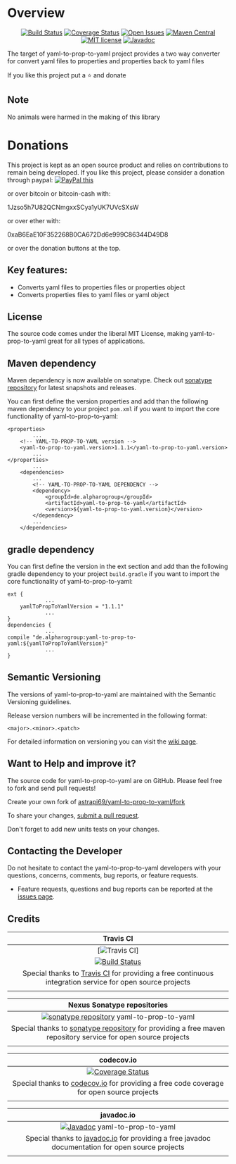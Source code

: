 # Overview

<div align="center">

[![Build Status](https://travis-ci.org/astrapi69/yaml-to-prop-to-yaml.svg?branch=develop)](https://travis-ci.org/astrapi69/yaml-to-prop-to-yaml)
[![Coverage Status](https://codecov.io/gh/astrapi69/yaml-to-prop-to-yaml/branch/develop/graph/badge.svg)](https://codecov.io/gh/astrapi69/yaml-to-prop-to-yaml)
[![Open Issues](https://img.shields.io/github/issues/astrapi69/yaml-to-prop-to-yaml.svg?style=flat)](https://github.com/astrapi69/yaml-to-prop-to-yaml/issues) 
[![Maven Central](https://maven-badges.herokuapp.com/maven-central/de.alpharogroup/yaml-to-prop-to-yaml/badge.svg)](https://maven-badges.herokuapp.com/maven-central/de.alpharogroup/yaml-to-prop-to-yaml)
[![MIT license](http://img.shields.io/badge/license-MIT-brightgreen.svg?style=flat)](http://opensource.org/licenses/MIT)
[![Javadoc](http://www.javadoc.io/badge/de.alpharogroup/yaml-to-prop-to-yaml.svg)](http://www.javadoc.io/doc/de.alpharogroup/yaml-to-prop-to-yaml)

</div>

The target of yaml-to-prop-to-yaml project provides a two way converter for convert yaml files to properties and properties back to yaml files

If you like this project put a ⭐ and donate

## Note

No animals were harmed in the making of this library

# Donations

This project is kept as an open source product and relies on contributions to remain being developed. 
If you like this project, please consider a donation through paypal: <a href="https://www.paypal.com/cgi-bin/webscr?cmd=_s-xclick&hosted_button_id=GVBTWLRAZ7HB8" target="_blank">
<img src="https://www.paypalobjects.com/en_US/GB/i/btn/btn_donateCC_LG.gif" alt="PayPal this" title="PayPal – The safer, easier way to pay online!" border="0" />
</a>

or over bitcoin or bitcoin-cash with:

1Jzso5h7U82QCNmgxxSCya1yUK7UVcSXsW

or over ether with:

0xaB6EaE10F352268B0CA672Dd6e999C86344D49D8

or over the donation buttons at the top.

## Key features:

 * Converts yaml files to properties files or properties object
 * Converts properties files to yaml files or yaml object
  
## License

The source code comes under the liberal MIT License, making yaml-to-prop-to-yaml great for all types of applications.

## Maven dependency

Maven dependency is now available on sonatype.
Check out [sonatype repository](https://oss.sonatype.org/index.html#nexus-search;quick~yaml-to-prop-to-yaml) for latest snapshots and releases.

You can first define the version properties and add than the following maven dependency to your project `pom.xml` if you want to import the core functionality of yaml-to-prop-to-yaml:

	<properties>
			...
		<!-- YAML-TO-PROP-TO-YAML version -->
		<yaml-to-prop-to-yaml.version>1.1.1</yaml-to-prop-to-yaml.version>
			...
	</properties>
			...
		<dependencies>
			...
			<!-- YAML-TO-PROP-TO-YAML DEPENDENCY -->
			<dependency>
				<groupId>de.alpharogroup</groupId>
				<artifactId>yaml-to-prop-to-yaml</artifactId>
				<version>${yaml-to-prop-to-yaml.version}</version>
			</dependency>
			...
		</dependencies>	
			
## gradle dependency

You can first define the version in the ext section and add than the following gradle dependency to your project `build.gradle` if you want to import the core functionality of yaml-to-prop-to-yaml:

```
ext {
			...
    yamlToPropToYamlVersion = "1.1.1"
			...
}
dependencies {
			...
compile "de.alpharogroup:yaml-to-prop-to-yaml:${yamlToPropToYamlVersion}"
			...
}
```

## Semantic Versioning

The versions of yaml-to-prop-to-yaml are maintained with the Semantic Versioning guidelines.

Release version numbers will be incremented in the following format:

`<major>.<minor>.<patch>`

For detailed information on versioning you can visit the [wiki page](https://github.com/lightblueseas/mvn-parent-projects/wiki/Semantic-Versioning).

## Want to Help and improve it? ###

The source code for yaml-to-prop-to-yaml are on GitHub. Please feel free to fork and send pull requests!

Create your own fork of [astrapi69/yaml-to-prop-to-yaml/fork](https://github.com/astrapi69/yaml-to-prop-to-yaml/fork)

To share your changes, [submit a pull request](https://github.com/astrapi69/yaml-to-prop-to-yaml/pull/new/develop).

Don't forget to add new units tests on your changes.

## Contacting the Developer

Do not hesitate to contact the yaml-to-prop-to-yaml developers with your questions, concerns, comments, bug reports, or feature requests.
- Feature requests, questions and bug reports can be reported at the [issues page](https://github.com/astrapi69/yaml-to-prop-to-yaml/issues).

## Credits

|**Travis CI**|
|     :---:      |
|[![Travis CI](https://travis-ci.com/images/logos/TravisCI-Full-Color.png)]|
|[![Build Status](https://travis-ci.org/astrapi69/yaml-to-prop-to-yaml.svg?branch=master)](https://travis-ci.org/astrapi69/yaml-to-prop-to-yaml)|
|Special thanks to [Travis CI](https://travis-ci.org) for providing a free continuous integration service for open source projects|
|     <img width=1000/>     |

|**Nexus Sonatype repositories**|
|     :---:      |
|[![sonatype repository](https://img.shields.io/nexus/r/https/oss.sonatype.org/de.alpharogroup/yaml-to-prop-to-yaml.svg?style=for-the-badge)](https://oss.sonatype.org/index.html#nexus-search;gav~de.alpharogroup~yaml-to-prop-to-yaml~~~) yaml-to-prop-to-yaml|
|Special thanks to [sonatype repository](https://www.sonatype.com) for providing a free maven repository service for open source projects|
|     <img width=1000/>     |

|**codecov.io**|
|     :---:      |
|[![Coverage Status](https://codecov.io/gh/astrapi69/yaml-to-prop-to-yaml/branch/develop/graph/badge.svg)](https://codecov.io/gh/astrapi69/yaml-to-prop-to-yaml)|
|Special thanks to [codecov.io](https://codecov.io) for providing a free code coverage for open source projects|
|     <img width=1000/>     |

|**javadoc.io**|
|     :---:      |
|[![Javadoc](http://www.javadoc.io/badge/de.alpharogroup/yaml-to-prop-to-yaml.svg)](http://www.javadoc.io/doc/de.alpharogroup/yaml-to-prop-to-yaml) yaml-to-prop-to-yaml|
|Special thanks to [javadoc.io](http://www.javadoc.io) for providing a free javadoc documentation for open source projects|
|     <img width=1000/>     |

